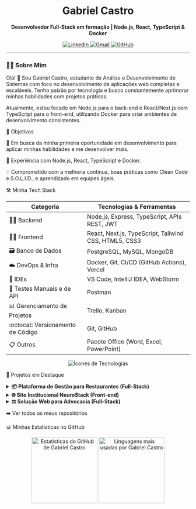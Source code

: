 <div align="center">
  <h1>Gabriel Castro</h1>
  <p><strong>Desenvolvedor Full-Stack em formação | Node.js, React, TypeScript & Docker</strong></p>
</div>

<p align="center">
  <a href="https://www.linkedin.com/in/gabriel-castro-9a9745209/" target="_blank">
    <img src="https://img.shields.io/badge/LinkedIn-0A66C2?style=for-the-badge&logo=linkedin&logoColor=white" alt="LinkedIn"/>
  </a>
  <a href="mailto:gabriel.castrogt10@gmail.com" target="_blank">
    <img src="https://img.shields.io/badge/Gmail-D14836?style=for-the-badge&logo=gmail&logoColor=white" alt="Gmail"/>
  </a>
  <a href="https://github.com/DevBielCastro" target="_blank">
    <img src="https://img.shields.io/badge/GitHub-181717?style=for-the-badge&logo=github&logoColor=white" alt="GitHub"/>
  </a>
</p>

---

### 👨‍💻 Sobre Mim

Olá! 👋 Sou Gabriel Castro, estudante de Análise e Desenvolvimento de Sistemas com foco no desenvolvimento de aplicações web completas e escaláveis. Tenho paixão por tecnologia e busco constantemente aprimorar minhas habilidades com projetos práticos.

Atualmente, estou focado em Node.js para o back-end e React/Next.js com TypeScript para o front-end, utilizando Docker para criar ambientes de desenvolvimento consistentes.

🎯 Objetivos

💼 Em busca da minha primeira oportunidade em desenvolvimento para aplicar minhas habilidades e me desenvolver mais.

🚀 Experiência com Node.js, React, TypeScript e Docker.

💡 Comprometido com a melhoria contínua, boas práticas como Clean Code e S.O.L.I.D., e aprendizado em equipes ágeis.

🛠️ Minha Tech Stack

| Categoria | Tecnologias & Ferramentas |
|---|---|
| 👩‍💻 Backend | Node.js, Express, TypeScript, APIs REST, JWT |
| 👩‍🎨 Frontend | React, Next.js, TypeScript, Tailwind CSS, HTML5, CSS3 |
| 🗃️ Banco de Dados | PostgreSQL, MySQL, MongoDB |
| ☁️ DevOps & Infra | Docker, Git, CI/CD (GitHub Actions), Vercel |
| 🔧 IDEs | VS Code, IntelliJ IDEA, WebStorm |
| 🦾 Testes Manuais e de API | Postman |
| 📊 Gerenciamento de Projetos | Trello, Kanban |
| :octocat: Versionamento de Código | Git, GitHub |
| 📋 Outros | Pacote Office (Word, Excel, PowerPoint) |

<p align="center">
<img src="https://skillicons.dev/icons?i=nodejs,express,react,nextjs,ts,tailwind,postgres,mysql,mongodb,docker,git,github,vercel&perline=7&theme=dark" alt="Ícones de Tecnologias" />
</p>

🚀 Projetos em Destaque

<details>
<summary><strong>📦 Plataforma de Gestão para Restaurantes (Full-Stack)</strong></summary>

API REST para uma plataforma de gestão, cobrindo funcionalidades de cardápio digital, gerenciamento de pedidos e autenticação.

Tecnologias: Node.js, Express, PostgreSQL.

Destaques: API organizada em camadas, autenticação segura com JWT e estrutura modular.

🔗 Repositório da API (Back-end)

</details>

<details>
<summary><strong>🌐 Site Institucional NeuroStack (Front-end)</strong></summary>

Website corporativo para a NeuroStack, focado em performance e design responsivo para apresentar o portfólio de serviços.

Tecnologias: Next.js, TypeScript, Tailwind CSS.

Destaques: Foco em performance, design moderno e otimização para captação de clientes.

🔗 Repositório no GitHub

</details>

<details>
<summary><strong>⚖️ Solução Web para Advocacia (Full-Stack)</strong></summary>

Portal completo com painel de gerenciamento que permite ao cliente total autonomia para publicar e gerenciar artigos.

Tecnologias: Node.js, EJS, JWT.

Destaques: Painel administrativo funcional para gestão de conteúdo e autenticação de usuário.

🔗 Repositório no GitHub

</details>

➡️ Ver todos os meus repositórios

📊 Minhas Estatísticas no GitHub

<div align="center">
<img
height="180em"
src="https://github-readme-stats.vercel.app/api?username=DevBielCastro&show_icons=true&theme=radical&rank_icon=percentile&custom_title=Estatísticas%20do%20GitHub&cache_seconds=1800"
alt="Estatísticas do GitHub de Gabriel Castro"
/>
<img
height="180em"
src="https://github-readme-stats.vercel.app/api/top-langs/?username=DevBielCastro&layout=compact&langs_count=8&theme=radical&cache_seconds=1800&custom_title=Linguagens%20Mais%20Usadas"
alt="Linguagens mais usadas por Gabriel Castro"
/>
</div>
